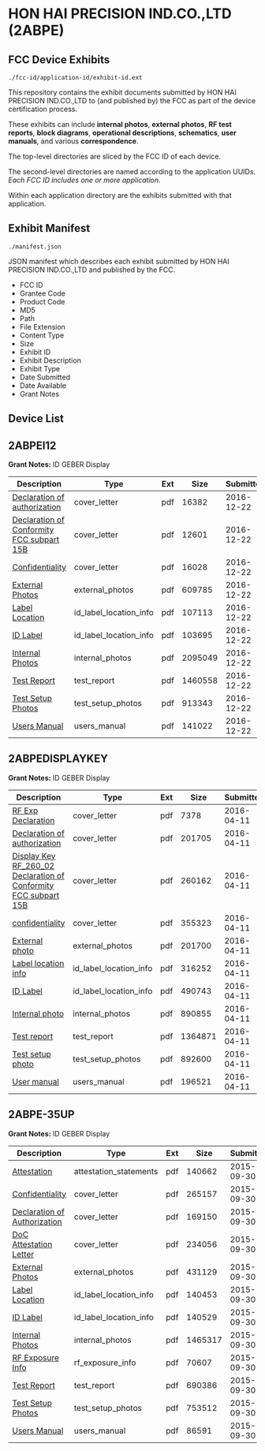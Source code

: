 # HON HAI PRECISION IND.CO.,LTD (2ABPE)
## FCC Device Exhibits

```
./fcc-id/application-id/exhibit-id.ext
```

This repository contains the exhibit documents submitted by HON HAI PRECISION IND.CO.,LTD to (and published by) the FCC as part of the device certification process.

These exhibits can include **internal photos**, **external photos**, **RF test reports**, **block diagrams**, **operational descriptions**, **schematics**, **user manuals**, and various **correspondence**.

The top-level directories are sliced by the FCC ID of each device.

The second-level directories are named according to the application UUIDs. *Each FCC ID includes one or more application.*

Within each application directory are the exhibits submitted with that application. 

## Exhibit Manifest

```
./manifest.json
```

JSON manifest which describes each exhibit submitted by HON HAI PRECISION IND.CO.,LTD and published by the FCC.

- FCC ID
- Grantee Code
- Product Code
- MD5
- Path
- File Extension
- Content Type
- Size
- Exhibit ID
- Exhibit Description
- Exhibit Type
- Date Submitted
- Date Available
- Grant Notes

## Device List
## 2ABPEI12
**Grant Notes:** ID GEBER Display

| Description | Type | Ext | Size | Submitted | Available |
| ----------- | ---- | --- | ---- | --------- | --------- |
| [Declaration of authorization](2ABPEI12/3b01567db66cba969b77388f6613c8b8/3236856.pdf) | cover_letter | pdf | 16382 | 2016-12-22 | 2016-12-22 |
| [Declaration of Conformity FCC subpart 15B](2ABPEI12/3b01567db66cba969b77388f6613c8b8/3236857.pdf) | cover_letter | pdf | 12601 | 2016-12-22 | 2016-12-22 |
| [Confidentiality](2ABPEI12/3b01567db66cba969b77388f6613c8b8/3236858.pdf) | cover_letter | pdf | 16028 | 2016-12-22 | 2016-12-22 |
| [External Photos](2ABPEI12/3b01567db66cba969b77388f6613c8b8/3236848.pdf) | external_photos | pdf | 609785 | 2016-12-22 | 2016-12-22 |
| [Label Location](2ABPEI12/3b01567db66cba969b77388f6613c8b8/3236880.pdf) | id_label_location_info | pdf | 107113 | 2016-12-22 | 2016-12-22 |
| [ID Label](2ABPEI12/3b01567db66cba969b77388f6613c8b8/3236881.pdf) | id_label_location_info | pdf | 103695 | 2016-12-22 | 2016-12-22 |
| [Internal Photos](2ABPEI12/3b01567db66cba969b77388f6613c8b8/3236849.pdf) | internal_photos | pdf | 2095049 | 2016-12-22 | 2016-12-22 |
| [Test Report](2ABPEI12/3b01567db66cba969b77388f6613c8b8/3236859.pdf) | test_report | pdf | 1460558 | 2016-12-22 | 2016-12-22 |
| [Test Setup Photos](2ABPEI12/3b01567db66cba969b77388f6613c8b8/3236850.pdf) | test_setup_photos | pdf | 913343 | 2016-12-22 | 2016-12-22 |
| [Users Manual](2ABPEI12/3b01567db66cba969b77388f6613c8b8/3236851.pdf) | users_manual | pdf | 141022 | 2016-12-22 | 2016-12-22 |
## 2ABPEDISPLAYKEY
**Grant Notes:** ID GEBER Display

| Description | Type | Ext | Size | Submitted | Available |
| ----------- | ---- | --- | ---- | --------- | --------- |
| [RF Exp Declaration](2ABPEDISPLAYKEY/246d549954320df2cb56ea5e7ed87ba7/2955177.pdf) | cover_letter | pdf | 7378 | 2016-04-11 | 2016-04-11 |
| [Declaration of authorization](2ABPEDISPLAYKEY/246d549954320df2cb56ea5e7ed87ba7/2955178.pdf) | cover_letter | pdf | 201705 | 2016-04-11 | 2016-04-11 |
| [Display Key RF_260_02 Declaration of Conformity FCC subpart 15B](2ABPEDISPLAYKEY/246d549954320df2cb56ea5e7ed87ba7/2955179.pdf) | cover_letter | pdf | 260162 | 2016-04-11 | 2016-04-11 |
| [confidentiality](2ABPEDISPLAYKEY/246d549954320df2cb56ea5e7ed87ba7/2955180.pdf) | cover_letter | pdf | 355323 | 2016-04-11 | 2016-04-11 |
| [External photo](2ABPEDISPLAYKEY/246d549954320df2cb56ea5e7ed87ba7/2955165.pdf) | external_photos | pdf | 201700 | 2016-04-11 | 2016-04-11 |
| [Label location info](2ABPEDISPLAYKEY/246d549954320df2cb56ea5e7ed87ba7/2955167.pdf) | id_label_location_info | pdf | 316252 | 2016-04-11 | 2016-04-11 |
| [ID Label](2ABPEDISPLAYKEY/246d549954320df2cb56ea5e7ed87ba7/2955168.pdf) | id_label_location_info | pdf | 490743 | 2016-04-11 | 2016-04-11 |
| [Internal photo](2ABPEDISPLAYKEY/246d549954320df2cb56ea5e7ed87ba7/2955166.pdf) | internal_photos | pdf | 890855 | 2016-04-11 | 2016-04-11 |
| [Test report](2ABPEDISPLAYKEY/246d549954320df2cb56ea5e7ed87ba7/2955176.pdf) | test_report | pdf | 1364871 | 2016-04-11 | 2016-04-11 |
| [Test setup photo](2ABPEDISPLAYKEY/246d549954320df2cb56ea5e7ed87ba7/2955169.pdf) | test_setup_photos | pdf | 892600 | 2016-04-11 | 2016-04-11 |
| [User manual](2ABPEDISPLAYKEY/246d549954320df2cb56ea5e7ed87ba7/2955170.pdf) | users_manual | pdf | 196521 | 2016-04-11 | 2016-04-11 |
## 2ABPE-35UP
**Grant Notes:** ID GEBER Display

| Description | Type | Ext | Size | Submitted | Available |
| ----------- | ---- | --- | ---- | --------- | --------- |
| [Attestation](2ABPE-35UP/522ee105c8441006ffb97ef5bc76ca30/2767244.pdf) | attestation_statements | pdf | 140662 | 2015-09-30 | 2015-09-30 |
| [Confidentiality](2ABPE-35UP/522ee105c8441006ffb97ef5bc76ca30/2767245.pdf) | cover_letter | pdf | 265157 | 2015-09-30 | 2015-09-30 |
| [Declaration of Authorization](2ABPE-35UP/522ee105c8441006ffb97ef5bc76ca30/2767246.pdf) | cover_letter | pdf | 169150 | 2015-09-30 | 2015-09-30 |
| [DoC Attestation Letter](2ABPE-35UP/522ee105c8441006ffb97ef5bc76ca30/2767247.pdf) | cover_letter | pdf | 234056 | 2015-09-30 | 2015-09-30 |
| [External Photos](2ABPE-35UP/522ee105c8441006ffb97ef5bc76ca30/2767238.pdf) | external_photos | pdf | 431129 | 2015-09-30 | 2015-09-30 |
| [Label Location](2ABPE-35UP/522ee105c8441006ffb97ef5bc76ca30/2767240.pdf) | id_label_location_info | pdf | 140453 | 2015-09-30 | 2015-09-30 |
| [ID Label](2ABPE-35UP/522ee105c8441006ffb97ef5bc76ca30/2767241.pdf) | id_label_location_info | pdf | 140529 | 2015-09-30 | 2015-09-30 |
| [Internal Photos](2ABPE-35UP/522ee105c8441006ffb97ef5bc76ca30/2767239.pdf) | internal_photos | pdf | 1465317 | 2015-09-30 | 2015-09-30 |
| [RF Exposure Info](2ABPE-35UP/522ee105c8441006ffb97ef5bc76ca30/2767248.pdf) | rf_exposure_info | pdf | 70607 | 2015-09-30 | 2015-09-30 |
| [Test Report](2ABPE-35UP/522ee105c8441006ffb97ef5bc76ca30/2767249.pdf) | test_report | pdf | 690386 | 2015-09-30 | 2015-09-30 |
| [Test Setup Photos](2ABPE-35UP/522ee105c8441006ffb97ef5bc76ca30/2767242.pdf) | test_setup_photos | pdf | 753512 | 2015-09-30 | 2015-09-30 |
| [Users Manual](2ABPE-35UP/522ee105c8441006ffb97ef5bc76ca30/2767243.pdf) | users_manual | pdf | 86591 | 2015-09-30 | 2015-09-30 |
